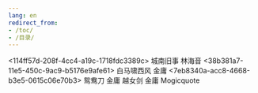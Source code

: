 ```yaml
---
lang: en
redirect_from:
- /toc/
- /目录/
---
```


<114ff57d-208f-4cc4-a19c-1718fdc3389c>	城南旧事 林海音
<38b381a7-11e5-450c-9ac9-b5176e9afe61>	白马啸西风 金庸
<7eb8340a-acc8-4668-b3e5-0615c06e70b3>	鸳鸯刀 金庸
<a5460069-2936-4a5a-ba26-feccbc928f01>	越女剑 金庸
<f367a099-ebb4-4e25-96bc-4d3abfb4925b>	Mogicquote
